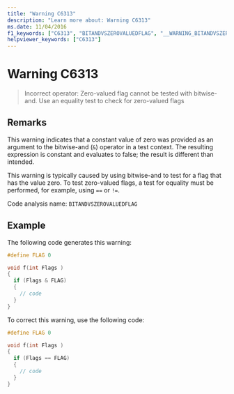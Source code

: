 ```yaml
---
title: "Warning C6313"
description: "Learn more about: Warning C6313"
ms.date: 11/04/2016
f1_keywords: ["C6313", "BITANDVSZEROVALUEDFLAG", "__WARNING_BITANDVSZEROVALUEDFLAG"]
helpviewer_keywords: ["C6313"]
---
```

# Warning C6313

> Incorrect operator: Zero-valued flag cannot be tested with bitwise-and. Use an equality test to check for zero-valued flags

## Remarks

This warning indicates that a constant value of zero was provided as an argument to the bitwise-and (`&`) operator in a test context. The resulting expression is constant and evaluates to false; the result is different than intended.

This warning is typically caused by using bitwise-and to test for a flag that has the value zero. To test zero-valued flags, a test for equality must be performed, for example, using `==` or `!=`.

Code analysis name: `BITANDVSZEROVALUEDFLAG`

## Example

The following code generates this warning:

```cpp
#define FLAG 0

void f(int Flags )
{
  if (Flags & FLAG)
  {
    // code
  }
}
```

To correct this warning, use the following code:

```cpp
#define FLAG 0

void f(int Flags )
{
  if (Flags == FLAG)
  {
    // code
  }
}
```

